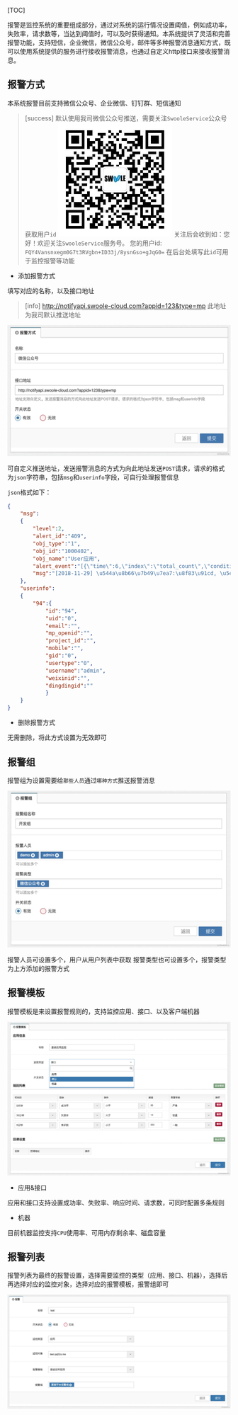 [TOC]

报警是监控系统的重要组成部分，通过对系统的运行情况设置阈值，例如成功率，失败率，请求数等，当达到阈值时，可以及时获得通知。本系统提供了灵活和完善报警功能，支持短信，企业微信，微信公众号，邮件等多种报警消息通知方式，既可以使用系统提供的服务进行接收报警消息，也通过自定义http接口来接收报警消息。

## 报警方式

本系统报警目前支持微信公众号、企业微信、钉钉群、短信通知

>[success] 默认使用我司微信公众号推送，需要关注`SwooleService`公众号获取用户`id`
> ![](images/1552193720475-61006895-d357-48ef-a5d0-55aa335a29ea.jpeg)
> 关注后会收到如：您好！欢迎关注`SwooleService`服务号。 您的用户id: `FQY4Vansnxegm0G7t3RVgbn+ID33j/8ysnGso+gJqG0=`
> 在后台处填写此`id`可用于监控报警等功能

* 添加报警方式

填写对应的名称，以及接口地址

>[info] http://notifyapi.swoole-cloud.com?appid=123&type=mp 此地址为我司默认推送地址

![](images/watermark,type_d3F5LW1pY3JvaGVp,size_10,text_6K-G5rKD572R57uc54mI5p2D5omA5pyJ,color_FFFFFF,shadow_50,t_80,g_se,x_10,y_10-20190806123912938.jpeg)

可自定义推送地址，发送报警消息的方式为向此地址发送`POST`请求，请求的格式为`json`字符串，包括`msg`和`userinfo`字段，可自行处理报警信息

`json`格式如下：

```json
{
    "msg":
    {
        "level":2,
        "alert_id":"409",
        "obj_type":"1",
        "obj_id":"1000402",
        "obj_name":"User应用",
        "alert_event":"[{\"time\":6,\"index\":\"total_count\",\"condition\":\"lt\",\"value\":5000,\"level\":2}]",
        "msg":"[2018-11-29] \u544a\u8b66\u7b49\u7ea7:\u8f83\u91cd, \u5e94\u7528User, 11:20-11:50\u65f6\u95f4\u6bb5\u768430\u5206\u949f\u5185, \u8bf7\u6c42\u6570  < 5000;\u8bf7\u5c3d\u5feb\u5904\u7406\u3002"
    },
    "userinfo":
    {
        "94":{
            "id":"94",
            "uid":"0",
            "email":"",
            "mp_openid":"",
            "project_id":"",
            "mobile":"",
            "gid":"0",
            "usertype":"0",
            "username":"admin",
            "weixinid":"",
            "dingdingid":""
            }
    }
}
```

* 删除报警方式

无需删除，将此方式设置为无效即可

## 报警组

报警组为设置需要给`那些人员`通过`哪种方式`推送报警消息

![](images/watermark,type_d3F5LW1pY3JvaGVp,size_10,text_6K-G5rKD572R57uc54mI5p2D5omA5pyJ,color_FFFFFF,shadow_50,t_80,g_se,x_10,y_10.jpeg)

报警人员可设置多个，用户从用户列表中获取
报警类型也可设置多个，报警类型为上方添加的报警方式

## 报警模板

报警模板是来设置报警规则的，支持监控应用、接口、以及客户端机器

![](images/watermark,type_d3F5LW1pY3JvaGVp,size_10,text_6K-G5rKD572R57uc54mI5p2D5omA5pyJ,color_FFFFFF,shadow_50,t_80,g_se,x_10,y_10-20190806123913218.jpeg)

* 应用&接口

应用和接口支持设置成功率、失败率、响应时间、请求数，可同时配置多条规则

* 机器

目前机器监控支持`CPU`使用率、可用内存剩余率、磁盘容量

## 报警列表

报警列表为最终的报警设置，选择需要监控的类型（应用、接口、机器），选择后再选择对应的监控对象，选择对应的报警模板，报警组即可

![](images/watermark,type_d3F5LW1pY3JvaGVp,size_10,text_6K-G5rKD572R57uc54mI5p2D5omA5pyJ,color_FFFFFF,shadow_50,t_80,g_se,x_10,y_10-20190806123913203.jpeg)